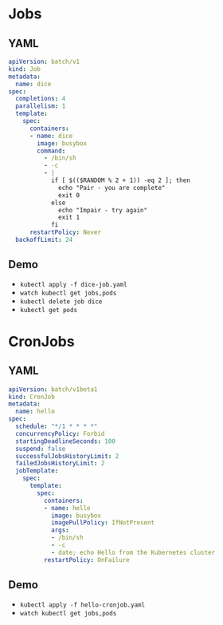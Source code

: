 # Jobs

## YAML
```yaml
apiVersion: batch/v1
kind: Job
metadata:
  name: dice
spec:
  completions: 4
  parallelism: 1
  template:
    spec:
      containers:
      - name: dice
        image: busybox
        command:
          - /bin/sh
          - -c
          - | 
            if [ $(($RANDOM % 2 + 1)) -eq 2 ]; then
              echo "Pair - you are complete" 
              exit 0
            else
              echo "Impair - try again"
              exit 1
            fi
      restartPolicy: Never
  backoffLimit: 24
```

## Demo
* `kubectl apply -f dice-job.yaml`
* `watch kubectl get jobs,pods`
* `kubectl delete job dice`
* `kubectl get pods`

# CronJobs

## YAML
```yaml
apiVersion: batch/v1beta1
kind: CronJob
metadata:
  name: hello
spec:
  schedule: "*/1 * * * *"
  concurrencyPolicy: Forbid
  startingDeadlineSeconds: 100
  suspend: false
  successfulJobsHistoryLimit: 2
  failedJobsHistoryLimit: 2
  jobTemplate:
    spec:
      template:
        spec:
          containers:
          - name: hello
            image: busybox
            imagePullPolicy: IfNotPresent
            args:
            - /bin/sh
            - -c
            - date; echo Hello from the Kubernetes cluster
          restartPolicy: OnFailure
```

## Demo
* `kubectl apply -f hello-cronjob.yaml`
* `watch kubectl get jobs,pods`